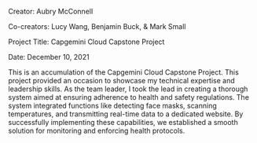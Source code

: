 Creator: Aubry McConnell

Co-creators: Lucy Wang, Benjamin Buck, & Mark Small

Project Title: Capgemini Cloud Capstone Project

Date: December 10, 2021

This is an accumulation of the Capgemini Cloud Capstone Project. This project provided an occasion to showcase my technical expertise and leadership skills. As the team leader, I took the lead in creating a thorough system aimed at ensuring adherence to health and safety regulations. The system integrated functions like detecting face masks, scanning temperatures, and transmitting real-time data to a dedicated website. By successfully implementing these capabilities, we established a smooth solution for monitoring and enforcing health protocols.
